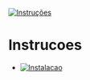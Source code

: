 [![Instruções](https://img.shields.io/badge/Back-red?style=for-the-badge)](../instructions.md)


#   Instrucoes

-   [![Instalacao](https://img.shields.io/badge/Instalacao-red?style=for-the-badge)](https://github.com/Catson28/Enployer-Management/blob/main/Cursos/Programacao/Linguagens/python/Django/readme.md)